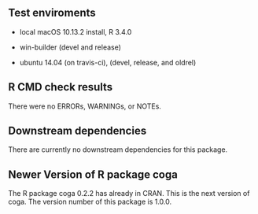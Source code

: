 ## Test enviroments

* local macOS 10.13.2 install, R 3.4.0

* win-builder (devel and release)

* ubuntu 14.04 (on travis-ci), (devel, release, and oldrel)


## R CMD check results
There were no ERRORs, WARNINGs, or NOTEs.


## Downstream dependencies

There are currently no downstream dependencies for this package.


## Newer Version of R package coga

The R package coga 0.2.2 has already in CRAN. This is the next version of coga. The version number of this package is 1.0.0.
